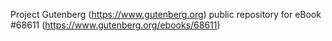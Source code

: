 Project Gutenberg (https://www.gutenberg.org) public repository for
eBook #68611 (https://www.gutenberg.org/ebooks/68611)
